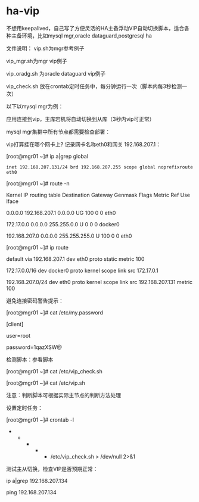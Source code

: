 # ha-vip
不想用keepalived，自己写了方便灵活的HA主备浮动VIP自动切换脚本，适合各种主备环境，比如mysql mgr,oracle dataguard,postgresql ha

文件说明：
vip.sh为mgr参考例子

vip_mgr.sh为mgr vip例子

vip_oradg.sh 为oracle dataguard vip例子

vip_check.sh 放在crontab定时任务中，每分钟运行一次（脚本内每3秒检测一次）



以下以mysql mgr为例：

应用连接到vip，主库宕机将自动切换到从库（3秒内vip可正常）

mysql mgr集群中所有节点都需要检查部署：

vip打算挂在哪个网卡上? 记录网卡名称eth0和网关 192.168.207.1：

[root@mgr01 ~]# ip a|grep global

    inet 192.168.207.131/24 brd 192.168.207.255 scope global noprefixroute eth0
    
[root@mgr01 ~]# route -n

Kernel IP routing table
Destination     Gateway         Genmask         Flags Metric Ref    Use Iface

0.0.0.0         192.168.207.1   0.0.0.0         UG    100    0        0 eth0

172.17.0.0      0.0.0.0         255.255.0.0     U     0      0        0 docker0

192.168.207.0   0.0.0.0         255.255.255.0   U     100    0        0 eth0


[root@mgr01 ~]# ip route

default via 192.168.207.1 dev eth0 proto static metric 100 

172.17.0.0/16 dev docker0 proto kernel scope link src 172.17.0.1 

192.168.207.0/24 dev eth0 proto kernel scope link src 192.168.207.131 metric 100



避免连接密码警告提示：

[root@mgr01 ~]# cat /etc/my.password

[client]

user=root

password=1qazXSW@


检测脚本：参看脚本

[root@mgr01 ~]# cat /etc/vip_check.sh 

[root@mgr01 ~]# cat /etc/vip.sh

注意：判断脚本可根据实际主节点的判断方法处理

设置定时任务：

[root@mgr01 ~]# crontab -l

* * * * * /etc/vip_check.sh > /dev/null 2>&1

测试主从切换，检查VIP是否预期正常：

ip a|grep 192.168.207.134

ping 192.168.207.134

